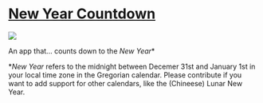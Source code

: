 # [New Year Countdown](https://dominik-korsa.github.io/new-year-countdown/)

[![](https://img.shields.io/travis/com/dominik-korsa/new-year-countdown.svg?style=for-the-badge)](https://travis-ci.com/dominik-korsa/new-year-countdown)

An app that... counts down to the *New Year**

**New Year* refers to the midnight between Decemer 31st and January 1st in your local time zone in the Gregorian calendar. Please contribute if you want to add support for other calendars, like the (Chineese) Lunar New Year.
